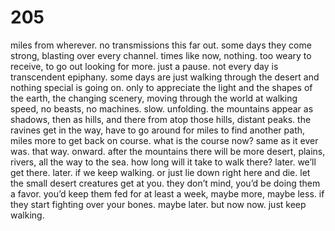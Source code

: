 # 205

miles from wherever. no transmissions this far out. some days they come strong, blasting over every channel. times like now, nothing. too weary to receive, to go out looking for more. just a pause. not every day is transcendent epiphany. some days are just walking through the desert and nothing special is going on. only to appreciate the light and the shapes of the earth, the changing scenery, moving through the world at walking speed, no beasts, no machines. slow. unfolding. the mountains appear as shadows, then as hills, and there from atop those hills, distant peaks. the ravines get in the way, have to go around for miles to find another path, miles more to get back on course. what is the course now? same as it ever was. that way. onward. after the mountains there will be more desert, plains, rivers, all the way to the sea. how long will it take to walk there? later. we’ll get there. later. if we keep walking. or just lie down right here and die. let the small desert creatures get at you. they don’t mind, you’d be doing them a favor. you’d keep them fed for at least a week, maybe more, maybe less. if they start fighting over your bones. maybe later. but now now. just keep walking.
